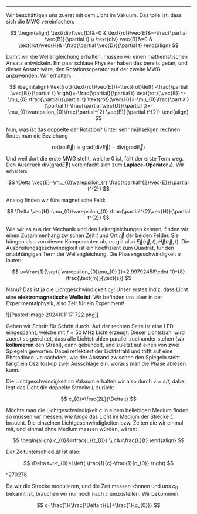 ***


Wir beschäftigen uns zuerst mit dem Licht im Vakuum. Das tolle ist, dass sich die MWG vereinfachen:

$$
\begin{align}
\text{div}\vec{D}&=0 & \text{rot}\vec{E}&=-\frac{\partial \vec{B}}{\partial t} \\
\text{div} \vec{B}&=0 & \text{rot}\vec{H}&=\frac{\partial \vec{D}}{\partial t} 
\end{align}
$$

Damit wir die Wellengleichung erhalten, müssen wir einen mathematischen Ansatz entwickeln. Ein paar schlaue Physiker haben das bereits getan, und dieser Ansatz wäre, den Rotationsoperator auf der zweite MWG anzuwenden. Wir erhalten:

$$
\begin{align}
\text{rot}(\text{rot}\vec{E}))=\text{rot}\left( -\frac{\partial \vec{B}}{\partial t}  \right)=-\frac{\partial}{\partial t} \text{rot}(\vec{B})=-\mu_{0} \frac{\partial}{\partial t} \text{rot}(\vec{H})=-\mu_{0}\frac{\partial}{\partial t} \frac{\partial \vec{D}}{\partial t}=-\mu_{0}\varepsilon_{0}\frac{\partial^{2} \vec{E}}{\partial t^{2}} 
\end{align}
$$

Nun, was ist das doppelte der Rotation? Unter sehr mühseligen rechnen findet man die Beziehung

$$
\text{rot}(\text{rot}\vec{E})=\text{grad}(\text{div}\vec{E})-\text{div}(\text{grad}\vec{E})
$$

Und weil dort die erste MWG steht, welche $0$ ist, fällt der erste Term weg. Den Ausdruck $\text{div}(\text{grad}\vec{E})$ vereinfacht sich zum **Laplace-Operator** $\Delta$. Wir erhalten:

$$
\Delta \vec{E}=\mu_{0}\varepsilon_{r} \frac{\partial^{2}\vec{E}}{\partial t^{2}} 
$$

Analog finden wir fürs magnetische Feld:

$$
\Delta \vec{H}=\mu_{0}\varepsilon_{0} \frac{\partial^{2}\vec{H}}{\partial t^{2}} 
$$

Wie wir es aus der Mechanik und den Leitergleichungen kennen, finden wir einen Zusammenhang zwischen Zeit $t$ und Ort $\vec{r}$ der beiden Felder. Sie hängen also von diesen Komponenten ab, es gilt also $\vec{E}(\vec{r},t),\vec{H}(\vec{r},t)$. Die Ausbreitungsgeschwindigkeit ist ein Koeffizient zum Quadrat, für den ortabhängigen Term der Wellengleichung. Die Phasengeschwindigkeit $u$ lautet:

$$
u=\frac{1}{\sqrt{ \varepsilon_{0}\mu_{0} }}=2.99792458\cdot 10^{8} \frac{\text{m}}{\text{s}}
$$

Nanu? Das ist ja die Lichtgeschwindigkeit $c_{0}$! Unser erstes Indiz, dass Licht eine **elektromagnetische Welle ist**! Wir befinden uns aber in der Experimentalphysik, also Zeit für ein Experiment!

![[Pasted image 20241011171722.png]]

Gehen wir Schritt für Schritt durch. Auf der rechten Seite ist eine LED eingespannt, welche mit $f=50\text{ MHz}$ Licht erzeugt. Dieser Lichtstrahl wird zuerst so gerichtet, dass alle Lichtstrahlen parallel zueinander stehen (wir **kollimieren** den Strahl), dann gebündelt, und zuletzt auf einen von zwei Spiegeln geworfen. Dabei reflektiert der Lichtstrahl und trifft auf eine Photodiode. Je nachdem, wie der Abstand zwischen den Spiegeln steht fängt ein Oszilloskop zwei Ausschläge ein, woraus man die Phase ablesen kann. 

Die Lichtgeschwindigkeit im Vakuum erhalten wir also durch $v= s /t$, dabei legt das Licht die doppelte Strecke $L$ zurück:

$$
c_{0}=\frac{2L}{\Delta t}
$$

Möchte man die Lichtgeschwindigkeit $c$ in einem beliebigen Medium finden, so müssen wir messen, *wie lange* das Licht im Medium der Strecke $L$ braucht. Die einzelnen Lichtgeschwindigkeiten bzw. Zeiten die wir einmal mit, und einmal ohne Medium messen würden, wären:

$$
\begin{align}
c_{0}&=\frac{L}{t_{0}} \\
c&=\frac{L}{t}
\end{align}
$$

Der Zeitunterschied $\Delta t$ ist also:

$$
\Delta t=t-t_{0}=L\left( \frac{1}{c}-\frac{1}{c_{0}} \right)
$$

^270278

Da wir die Strecke modulieren, und die Zeit messen können und uns $c_{0}$ bekannt ist, brauchen wir nur noch nach $c$ umzustellen. Wir bekommen:

$$
c=\frac{1}{\frac{\Delta t}{L}+\frac{1}{c_{0}}}
$$
